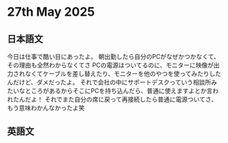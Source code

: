 # 27th May 2025
## 日本語文
今日は仕事で酷い目にあったよ。
朝出勤したら自分のPCがなぜかつかなくて、その理由も全然わからなくてさ
PCの電源はついてるのに、モニターに映像が出力されなくてケーブルを差し替えたり、モニターを他のやつを使ってみたりしたんだけど、ダメだったよ。
それで会社の中にサポートデスクっていう相談所みたいなところがあるからそこにPCを持ち込んだら、普通に使えますよとか言われたんだよ！
それでまた自分の席に戻って再接続したら普通に電源ついてさ、もう意味わかんなかったよ笑

## 英語文
